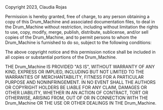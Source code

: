 Copyright 2023, Claudia Rojas

Permission is hereby granted, free of charge, to any person obtaining a copy of this Drum_Machine and associated documentation files, to deal in the Drum_Machine without restriction, including without limitation the rights to use, copy, modify, merge, publish, distribute, sublicense, and/or sell copies of the Drum_Machine, and to permit persons to whom the Drum_Machine is furnished to do so, subject to the following conditions:

The above copyright notice and this permission notice shall be included in all copies or substantial portions of the Drum_Machine.

THE Drum_Machine IS PROVIDED "AS IS", WITHOUT WARRANTY OF ANY KIND, EXPRESS OR IMPLIED, INCLUDING BUT NOT LIMITED TO THE WARRANTIES OF MERCHANTABILITY, FITNESS FOR A PARTICULAR PURPOSE AND NONINFRINGEMENT. IN NO EVENT SHALL THE AUTHORS OR COPYRIGHT HOLDERS BE LIABLE FOR ANY CLAIM, DAMAGES OR OTHER LIABILITY, WHETHER IN AN ACTION OF CONTRACT, TORT OR OTHERWISE, ARISING FROM, OUT OF OR IN CONNECTION WITH THE Drum_Machine OR THE USE OR OTHER DEALINGS IN THE Drum_Machine.